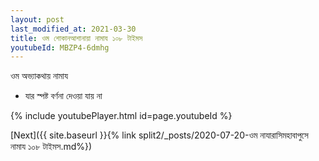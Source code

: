 ```yaml
---
layout: post
last_modified_at: 2021-03-30
title: ওম শোকানআশানায়া নামায ১০৮ টাইমস
youtubeId: MBZP4-6dmhg
---
```

 
 
 ওম অভ্যাকথায় নামায  
 
 -  যার স্পষ্ট বর্ণনা দেওয়া যায় না 
 
  
 
  
 
 
 
 
 
 


{% include youtubePlayer.html id=page.youtubeId %}
 
[Next]({{ site.baseurl }}{% link  split2/_posts/2020-07-20-ওম নাযারাসিমহাবাপুসে নামায ১০৮ টাইমস.md%})
 
